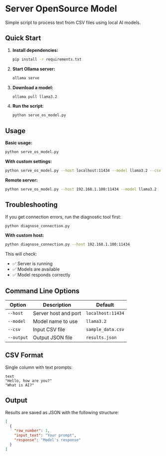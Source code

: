 # Server OpenSource Model

Simple script to process text from CSV files using local AI models.

## Quick Start

1. **Install dependencies:**
   ```bash
   pip install -r requirements.txt
   ```

2. **Start Ollama server:**
   ```bash
   ollama serve
   ```

3. **Download a model:**
   ```bash
   ollama pull llama3.2
   ```

4. **Run the script:**
   ```bash
   python serve_os_model.py
   ```

## Usage

**Basic usage:**
```bash
python serve_os_model.py
```

**With custom settings:**
```bash
python serve_os_model.py --host localhost:11434 --model llama3.2 --csv my_data.csv --output my_results.json
```

**Remote server:**
```bash
python serve_os_model.py --host 192.168.1.100:11434 --model llama3.2
```

## Troubleshooting

If you get connection errors, run the diagnostic tool first:
```bash
python diagnose_connection.py
```

**With custom host:**
```bash
python diagnose_connection.py --host 192.168.1.100:11434
```

This will check:
- ✅ Server is running
- ✅ Models are available  
- ✅ Model responds correctly

## Command Line Options

| Option | Description | Default |
|--------|-------------|---------|
| `--host` | Server host and port | `localhost:11434` |
| `--model` | Model name to use | `llama3.2` |
| `--csv` | Input CSV file | `sample_data.csv` |
| `--output` | Output JSON file | `results.json` |

## CSV Format

Single column with text prompts:
```csv
text
"Hello, how are you?"
"What is AI?"
```

## Output

Results are saved as JSON with the following structure:
```json
[
  {
    "row_number": 1,
    "input_text": "Your prompt",
    "response": "Model's response"
  }
]
```
